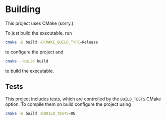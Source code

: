 # Building

This project uses CMake (sorry.).

To just build the executable, run

```sh
cmake -B build -DCMAKE_BUILD_TYPE=Release
```

to configure the project and

```sh
cmake --build build
```

to build the executable.

## Tests

This project includes tests, which are controlled by the `BUILD_TESTS` CMake option.
To compile them on build configure the project using

```sh
cmake -B build -DBUILD_TESTS=ON
```

